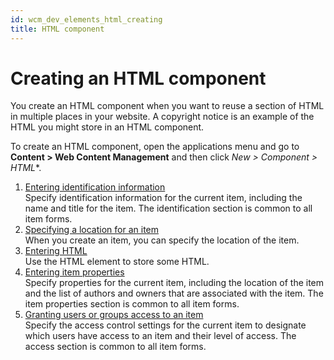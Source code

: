 ```yaml
---
id: wcm_dev_elements_html_creating
title: HTML component
---
```


# Creating an HTML component

You create an HTML component when you want to reuse a section of HTML in multiple places in your website. A copyright notice is an example of the HTML you might store in an HTML component.

To create an HTML component, open the applications menu and go to **Content > Web Content Management** and then click **New* > Component > HTML**.

1.  [Entering identification information](../../../content_management_artifacts/common/items_id.md)  
Specify identification information for the current item, including the name and title for the item. The identification section is common to all item forms.
2.  [Specifying a location for an item](../../../content_management_artifacts/common/items_location.md)  
When you create an item, you can specify the location of the item.
3.  [Entering HTML](./wcm_dev_elements_html_props.md)  
Use the HTML element to store some HTML.
4.  [Entering item properties](../../../content_management_artifacts/common/items_props.md)  
Specify properties for the current item, including the location of the item and the list of authors and owners that are associated with the item. The item properties section is common to all item forms.
5.  [Granting users or groups access to an item](../../../content_management_artifacts/common/grant_access.md)  
Specify the access control settings for the current item to designate which users have access to an item and their level of access. The access section is common to all item forms.


